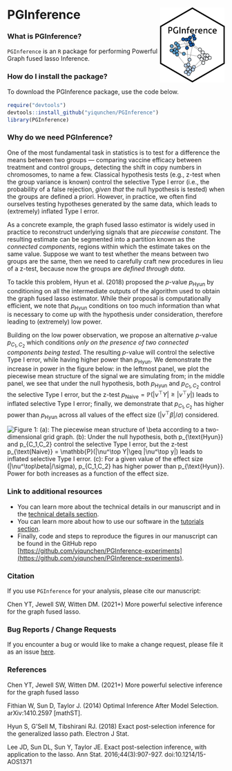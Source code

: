 # PGInference <img src="man/figures/PGInference_sticker.png" align="right" width="150px"/>

### What is PGInference?

`PGInference` is an `R` package for performing Powerful Graph fused lasso Inference.

### How do I install the package?

To download the PGInference package, use the code below.
``` r
require("devtools")
devtools::install_github("yiqunchen/PGInference")
library(PGInference)
```

### Why do we need PGInference?
One of the most fundamental task in statistics is to test for a difference the means between two groups &mdash; comparing vaccine efficacy between treatment and control groups, detecting the shift in copy numbers in chromosomes, to name a few. Classical hypothesis tests (e.g., z-test when the group variance is known) control the selective Type I error (i.e., the probability of a false rejection, *given that* the null hypothesis is tested) when the groups are defined a priori. However, in practice, we often find ourselves testing hypotheses generated by the same data, which leads to (extremely) inflated Type I error.

As a concrete example, the graph fused lasso estimator is widely used in practice to reconstruct underlying signals that are *piecewise constant*. The resulting estimate can be segmented into a partition known as the *connected components*, regions within which the estimate takes on the same value. Suppose we want to test whether the means between two groups are the same, then we need to carefully craft new procedures in lieu of a z-test, because now the groups are *defined through data*. 

To tackle this problem, Hyun et al. (2018) proposed the $p$-value $p_{\text{Hyun}}$ by conditioning on all the intermediate outputs of the algorithm used to obtain the graph fused lasso estimator. While their proposal is computationally efficient, we note that $p_{\text{Hyun}}$ conditions on too much information than what is necessary to come up with the hypothesis under consideration, therefore leading to (extremely) low power. 

Building on the low power observation, we propose an alternative $p$-value $p_{C_1,C_2}$ which conditions *only on the presence of two connected components being tested*. The resulting $p$-value will control the selective Type I error, while having higher power than $p_{\text{Hyun}}$. We demonstrate the increase in power in the figure below: in the leftmost panel, we plot the piecewise mean structure of the signal we are simulating from; in the middle panel, we see that under the null hypothesis, both $p_{\text{Hyun}}$ and $p_{C_1,C_2}$ control the selective Type I error, but the z-test $p_{\text{Naive}} = \mathbb{P}(|\nu^\top Y|\geq |\nu^\top y|)$ leads to inflated selective Type I error; finally, we demonstrate that $p_{C_1,C_2}$ has higher power than $p_{\text{Hyun}}$ across all values of the effect size ($|\nu^\top\beta|/\sigma$) considered. 

![Figure 1: (a): The piecewise mean structure of $\beta$ according to a two-dimensional grid graph. (b): Under the null hypothesis, both $p_{\text{Hyun}}$ and $p_{C_1,C_2}$ control the selective Type I error, but the z-test $p_{\text{Naive}} = \mathbb{P}(|\nu^\top Y|\geq |\nu^\top y|)$ leads to inflated selective Type I error. (c): For a given value of the effect size ($|\nu^\top\beta|/\sigma$), $p_{C_1,C_2}$ has higher power than $p_{\text{Hyun}}$. Power for both increases as a function of the effect size.](../man/figures/combined_two_d.png)


### Link to additional resources
* You can learn more about the technical details in our manuscript and in the [technical details section](https://yiqunchen.github.io/PGInference/articles/technical_details.html).
* You can learn more about how to use our software in the  [tutorials section](https://yiqunchen.github.io/PGInference/articles/Tutorials.html).
* Finally, code and steps to reproduce the figures in our manuscript can be found in the GitHub repo [https://github.com/yiqunchen/PGInference-experiments](https://github.com/yiqunchen/PGInference-experiments).

### Citation

If you use `PGInference` for your analysis, please cite our manuscript:

Chen YT, Jewell SW, Witten DM. (2021+) More powerful selective inference for the graph fused lasso.

### Bug Reports / Change Requests

If you encounter a bug or would like to make a change request, please file it as an issue [here](https://github.com/yiqunchen/PGInference/issues).

### References

Chen YT, Jewell SW, Witten DM. (2021+) More powerful selective inference for the graph fused lasso

Fithian W, Sun D, Taylor J. (2014) Optimal Inference After Model Selection. arXiv:1410.2597 [mathST]. 

Hyun S, G’Sell M, Tibshirani RJ. (2018) Exact post-selection inference for the generalized lasso path. Electron J Stat.

Lee JD, Sun DL, Sun Y, Taylor JE. Exact post-selection inference, with application to the lasso. Ann Stat. 2016;44(3):907-927. doi:10.1214/15-AOS1371


